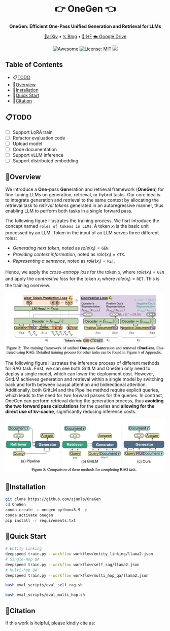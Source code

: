 <div align="center">
<h1 align="center"> 👉 OneGen 👈 </h1>
<b>OneGen: Efficient One-Pass Unified Generation and Retrieval for LLMs</b>
  
<p align="center">
  <a href="https://arxiv.org/">📄arXiv</a> •
  <a href="https://x.com/">𝕏 Blog</a> •
  <a href="https://huggingface.co/">🤗 HF</a>
  <a href="https://drive.google.com">☁️ Google Drive</a>
</p>

[![Awesome](https://awesome.re/badge.svg)](https://github.com/zjunlp/OneGen) 
[![License: MIT](https://img.shields.io/badge/License-MIT-green.svg)](https://opensource.org/licenses/MIT)
![](https://img.shields.io/github/last-commit/zjunlp/OneGen?color=green) 
</div>

## Table of Contents

- 📋[TODO](#todo)
- 👀[Overview](#overview)
- 🔧[Installation](#installation)
- 🏃[Quick Start](#quick-start)
- 🚩[Citation](#citation)


## 📋TODO

- [ ] Support LoRA train
- [ ] Refactor evaluation code
- [ ] Upload model
- [ ] Code documentation
- [ ] Support vLLM inference
- [ ] Support distributed embedding

## 👀Overview

We introduce a **One**-pass **Gen**eration and retrieval framework (**OneGen**) for fine-tuning LLMs on generation, retrieval, or hybrid tasks. Our core idea is to integrate generation and retrieval to the same context by allocating the retrieval task to *retirval tokens* generated in an autoregressive manner, thus enabling LLM to perform both tasks in a single forward pass.

The following figure illustrates the training process. We fisrt introduce the concept named `roles of tokens in LLMs`. A token $x_i$ is the basic unit processed by an LLM. Token in the input of an LLM serves three different roles:
- *Generating next token*, noted as $role(x_i)=\texttt{GEN}$.
- *Providing context information*, noted as $role(x_i)=\texttt{CTX}$.
- *Representing a sentence*, noted as $role(x_i)=\texttt{RET}$.

Hence, we apply the *cross-entropy loss* for the token $x_i$ where $role(x_i)=\texttt{GEN}$ and apply the *contrastive loss* for the token $x_i$ where $role(x_i)=\texttt{RET}$. This is the training overview.

![](./assets/train.jpg)

The following figure illustrates the inference process of different methods for RAG task. First, we can see both GritLM and OneGen only need to deploy a single model, which can lower the deployment cost. However, GritLM achieves generation and retrieval within a single model by switching back and forth between causal attention and bidirectional attention. Additionally, both GritLM and the Pipeline method require explicit queries, which leads to the need for two forward passes for the queries. In contrast, OneGen can perform retrieval during the generation process, thus **avoiding the two forward pass calculations** for the queries and **allowing for the direct use of kv-cache**, significantly reducing inference costs.

![](./assets/comparison.jpg)

## 🔧Installation

```bash
git clone https://github.com/zjunlp/OneGen
cd OneGen
conda create -n onegen python=3.9 -y
conda activate onegen
pip install -r requirements.txt
```

## 🏃Quick Start


```bash
# Entity Linking
deepspeed train.py --workflow workflow/entity_linking/llama2.json
# Single-Hop QA
deepspeed train.py --workflow workflow/self_rag/llama2.json
# Multi-hop QA
deepspeed train.py --workflow workflow/multi_hop_qa/llama2.json
```

```bash
bash eval_scripts/eval_self_rag.sh
```

```bash
bash eval_scripts/eval_multi_hop.sh
```

## 🚩Citation

If this work is helpful, please kindly cite as:

```bibtex

```

